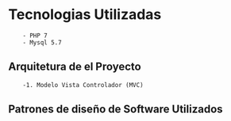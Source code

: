 # Tecnologias Utilizadas
		- PHP 7
		- Mysql 5.7


## Arquitetura de el Proyecto
		-1. Modelo Vista Controlador (MVC)

	
## Patrones de diseño de Software Utilizados

	
